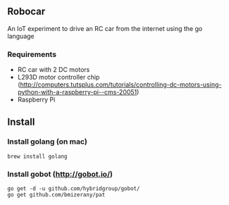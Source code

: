 ## Robocar
An IoT experiment to drive an RC car from the internet using the go language

### Requirements
* RC car with 2 DC motors
* L293D motor controller chip (http://computers.tutsplus.com/tutorials/controlling-dc-motors-using-python-with-a-raspberry-pi--cms-20051)
* Raspberry Pi

## Install
### Install golang (on mac)

```
brew install golang
```

### Install gobot (http://gobot.io/)
```
go get -d -u github.com/hybridgroup/gobot/
go get github.com/bmizerany/pat
```


